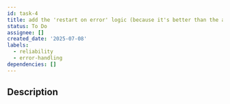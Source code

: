 ```yaml
---
id: task-4
title: add the 'restart on error' logic (because it's better than the alternative)
status: To Do
assignee: []
created_date: '2025-07-08'
labels:
  - reliability
  - error-handling
dependencies: []
---
```


## Description

